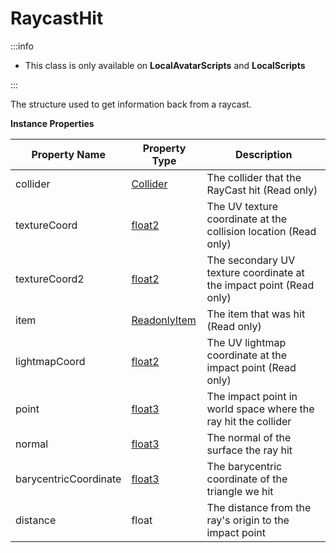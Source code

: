 # RaycastHit

:::info

+ This class is only available on **LocalAvatarScripts** and **LocalScripts**

:::

The structure used to get information back from a raycast.

**Instance Properties**

Property Name | Property Type | Description
--- | --- | ---
collider | [Collider](../collider/index.md) | The collider that the RayCast hit (Read only)
textureCoord | [float2](../float2/index.md) | The UV texture coordinate at the collision location (Read only)
textureCoord2 | [float2](../float2/index.md) | The secondary UV texture coordinate at the impact point (Read only)
item | [ReadonlyItem](../readonlyitem/index.md) | The item that was hit (Read only)
lightmapCoord | [float2](../float2/index.md) | The UV lightmap coordinate at the impact point (Read only)
point | [float3](../float3/index.md) | The impact point in world space where the ray hit the collider
normal | [float3](../float3/index.md) | The normal of the surface the ray hit
barycentricCoordinate | [float3](../float3/index.md) | The barycentric coordinate of the triangle we hit
distance | float | The distance from the ray's origin to the impact point